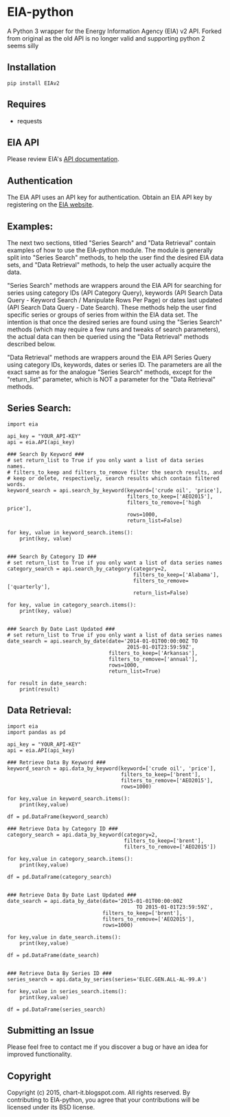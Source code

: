 EIA-python
======
A Python 3 wrapper for the Energy Information Agency (EIA) v2 API.
Forked from original as the old API is no longer valid and supporting python 2 seems silly 

Installation
-----
```
pip install EIAv2
```
Requires
-----
  * requests


EIA API
------------------------------
Please review EIA's [API documentation](http://www.eia.gov/beta/api/).


Authentication
-----

The EIA API uses an API key for authentication. Obtain an EIA API key by registering on
the [EIA website](http://www.eia.gov/beta/api/register.cfm).


Examples:
-----

The next two sections, titled "Series Search" and "Data Retrieval" contain 
examples of how to use the EIA-python module. The module is generally split into
"Series Search" methods, to help the user find the desired EIA data sets, and
"Data Retrieval" methods, to help the user actually acquire the data.

"Series Search" methods are wrappers around the EIA API for searching for series 
using category IDs (API Category Query), keywords (API Search Data Query - 
Keyword Search / Manipulate Rows Per Page) or dates last 
updated (API Search Data Query - Date Search). These methods help the user
find specific series or groups of series from within the EIA data set. The 
intention is that once the desired series are found using the "Series Search" 
methods (which may require a few runs and tweaks of search parameters), 
the actual data can then be queried using the "Data Retrieval" methods described 
below.

"Data Retrieval" methods are wrappers around the EIA API Series Query using 
category IDs, keywords, dates or series ID. The parameters are all the exact 
same as for the analogue "Series Search" methods, except for the "return_list"
parameter, which is NOT a parameter for the "Data Retrieval" methods.


Series Search:
-----

    import eia
    
    api_key = "YOUR_API-KEY"
    api = eia.API(api_key)
    
    ### Search By Keyword ###
    # set return_list to True if you only want a list of data series names.
    # filters_to_keep and filters_to_remove filter the search results, and 
    # keep or delete, respectively, search results which contain filtered words.
    keyword_search = api.search_by_keyword(keyword=['crude oil', 'price'],
                                           filters_to_keep=['AEO2015'],
                                           filters_to_remove=['high price'],
                                           rows=1000, 
                                           return_list=False)
    
    for key, value in keyword_search.items():
        print(key, value)


    ### Search By Category ID ###
    # set return_list to True if you only want a list of data series names
    category_search = api.search_by_category(category=2,
                                             filters_to_keep=['Alabama'],
                                             filters_to_remove=['quarterly'],
                                             return_list=False)
    
    for key, value in category_search.items():
        print(key, value)


    ### Search By Date Last Updated ###
    # set return_list to True if you only want a list of data series names
    date_search = api.search_by_date(date='2014-01-01T00:00:00Z TO 
                                           2015-01-01T23:59:59Z',
                                     filters_to_keep=['Arkansas'],
                                     filters_to_remove=['annual'],
                                     rows=1000, 
                                     return_list=True)
    
    for result in date_search:
        print(result)


Data Retrieval:
-----
     
    import eia
    import pandas as pd
    
    api_key = "YOUR_API-KEY"
    api = eia.API(api_key)
    
    ### Retrieve Data By Keyword ###
    keyword_search = api.data_by_keyword(keyword=['crude oil', 'price'],
                                         filters_to_keep=['brent'],
                                         filters_to_remove=['AEO2015'],
                                         rows=1000)
    
    for key,value in keyword_search.items():
        print(key,value)

    df = pd.DataFrame(keyword_search)

    ### Retrieve Data by Category ID ###
    category_search = api.data_by_keyword(category=2,
                                          filters_to_keep=['brent'],
                                          filters_to_remove=['AEO2015'])
    
    for key,value in category_search.items():
        print(key,value)

    df = pd.DataFrame(category_search)


    ### Retrieve Data By Date Last Updated ###
    date_search = api.data_by_date(date='2015-01-01T00:00:00Z 
                                              TO 2015-01-01T23:59:59Z',
                                   filters_to_keep=['brent'],
                                   filters_to_remove=['AEO2015'],
                                   rows=1000)

    for key,value in date_search.items():
        print(key,value)

    df = pd.DataFrame(date_search)


    ### Retrieve Data By Series ID ###
    series_search = api.data_by_series(series='ELEC.GEN.ALL-AL-99.A')
    
    for key,value in series_search.items():
        print(key,value)

    df = pd.DataFrame(series_search)


Submitting an Issue
-------------------
Please feel free to contact me if you discover a bug or have an idea for 
improved functionality.



Copyright
---------
Copyright (c) 2015, chart-it.blogspot.com. All rights reserved.
By contributing to EIA-python, you agree that your contributions will be licensed under its BSD license.
